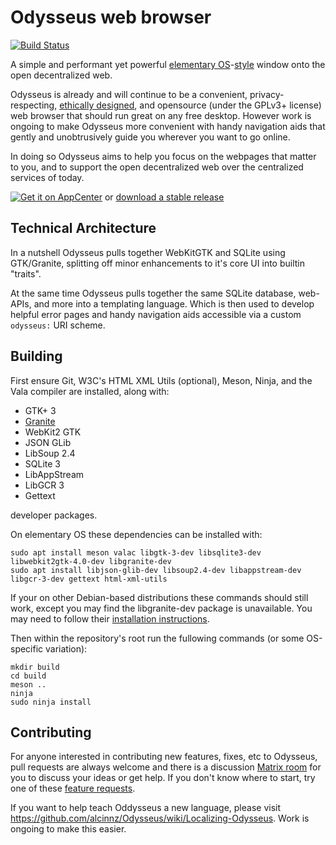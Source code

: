 Odysseus web browser
====================

[![Build Status](https://travis-ci.com/alcinnz/Odysseus.svg?branch=master)](https://travis-ci.com/alcinnz/Odysseus)

A simple and performant yet powerful [elementary OS](https://elementary.io/)-[style](https://elementary.io/docs/human-interface-guidelines) window onto the open decentralized web.

Odysseus is already and will continue to be a convenient, privacy-respecting,
[ethically designed](https://2017.ind.ie/ethical-design/), and opensource
(under the GPLv3+ license) web browser that should run great on any free desktop.
However work is ongoing to make Odysseus more convenient with handy navigation
aids that gently and unobtrusively guide you wherever you want to go online.

In doing so Odysseus aims to help you focus on the webpages that matter to you,
and to support the open decentralized web over the centralized services of today.

[![Get it on AppCenter](https://appcenter.elementary.io/badge.svg)](https://appcenter.elementary.io/com.github.alcinnz.odysseus.desktop) or [download a stable release](https://github.com/alcinnz/Odysseus/releases)

Technical Architecture
----------------------
In a nutshell Odysseus pulls together WebKitGTK and SQLite using GTK/Granite, splitting off minor enhancements to it's core UI into builtin "traits".

At the same time Odysseus pulls together the same SQLite database, web-APIs, and more into a templating language. Which is then used to develop helpful error pages and handy navigation aids accessible via a custom `odysseus:` URI scheme.

Building
----------

First ensure Git, W3C's HTML XML Utils (optional), Meson, Ninja, and the Vala compiler are installed, along with:

* GTK+ 3
* [Granite](https://github.com/elementary/granite)
* WebKit2 GTK
* JSON GLib
* LibSoup 2.4
* SQLite 3
* LibAppStream
* LibGCR 3
* Gettext

developer packages.

On elementary OS these dependencies can be installed with:

    sudo apt install meson valac libgtk-3-dev libsqlite3-dev libwebkit2gtk-4.0-dev libgranite-dev
    sudo apt install libjson-glib-dev libsoup2.4-dev libappstream-dev libgcr-3-dev gettext html-xml-utils

If your on other Debian-based distributions these commands should still work, except you may find the libgranite-dev package is unavailable. You may need to follow their [installation instructions](https://github.com/elementary/granite).

Then within the repository's root run the fullowing commands (or some OS-specific variation):

    mkdir build
    cd build
    meson ..
    ninja
    sudo ninja install


Contributing
------------

For anyone interested in contributing new features, fixes, etc to Odysseus, pull requests are always welcome and there is a discussion [Matrix room](https://riot.im/app/#/room/#odysseus-web:matrix.org) for you to discuss your ideas or get help. If you don't know where to start, try one of these [feature requests](https://github.com/alcinnz/Odysseus/issues?q=is%3Aopen+is%3Aissue+label%3AEasy+label%3A%22help+wanted%22).

If you want to help teach Oddysseus a new language, please visit https://github.com/alcinnz/Odysseus/wiki/Localizing-Odysseus. Work is ongoing to make this easier.
